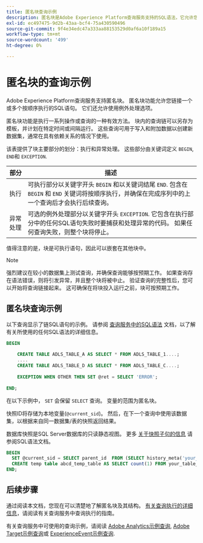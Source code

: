 ```yaml
---
title: 匿名块查询示例
description: 匿名块是Adobe Experience Platform查询服务支持的SQL语法，它允许您高效执行一系列查询
exl-id: ec497475-9d2b-43aa-bcf4-75a430590496
source-git-commit: 9f4e34edc47a333aa88153529d0af6a10f189a15
workflow-type: tm+mt
source-wordcount: '499'
ht-degree: 0%

---
```


# 匿名块的查询示例

Adobe Experience Platform查询服务支持匿名块。 匿名块功能允许您链接一个或多个按顺序执行的SQL语句。 它们还允许使用例外处理选项。

匿名块功能是执行一系列操作或查询的一种有效方法。 块内的查询链可以另存为模板，并计划在特定时间或间隔运行。 这些查询可用于写入和附加数据以创建新数据集，通常在具有依赖关系的情况下使用。

该表提供了块主要部分的划分：执行和异常处理。 这些部分由关键词定义 `BEGIN`, `END`和 `EXCEPTION`.

| 部分 | 描述 |
|---|---|
| 执行 | 可执行部分以关键字开头 `BEGIN` 和以关键词结尾 `END`. 包含在 `BEGIN` 和 `END` 关键词将按顺序执行，并确保在完成序列中的上一个查询后才会执行后续查询。 |
| 异常处理 | 可选的例外处理部分以关键字开头 `EXCEPTION`. 它包含在执行部分中的任何SQL语句失败时要捕获和处理异常的代码。 如果任何查询失败，则整个块将停止。 |

值得注意的是，块是可执行语句，因此可以嵌套在其他块中。

>[!NOTE]
>
> 强烈建议在较小的数据集上测试查询，并确保查询能够按预期工作。 如果查询存在语法错误，则将引发异常，并且整个块将被中止。 验证查询的完整性后，您可以开始将查询链接起来。 这可确保在将块投入运行之前，块可按预期工作。

## 匿名块查询示例

以下查询显示了链SQL语句的示例。 请参阅 [查询服务中的SQL语法](../sql/syntax.md) 文档，以了解有关所使用的任何SQL语法的详细信息。

```SQL
BEGIN
     
    CREATE TABLE ADLS_TABLE_A AS SELECT * FROM ADLS_TABLE_1....;
    ....
    CREATE TABLE ADLS_TABLE_D AS SELECT * FROM ADLS_TABLE_C....;
     
    EXCEPTION WHEN OTHER THEN SET @ret = SELECT 'ERROR';
     
END;
```

<!-- The block below uses `SET` to persist the result of a select query with a variable. It is used in the anonymous block to store the response from a query as a local variable for use with the `SNAPSHOT` feature. -->

在以下示例中， `SET` 会保留 `SELECT` 查询。 变量的范围为匿名块。

快照ID将存储为本地变量(`@current_sid`)。 然后，在下一个查询中使用该数据集，以根据来自同一数据集/表的快照返回结果。

数据库快照是SQL Server数据库的只读静态视图。 更多 [关于快照子句的信息](../sql/syntax.md#SNAPSHOT-clause) 请参阅SQL语法文档。

```SQL
BEGIN                                             
  SET @current_sid = SELECT parent_id  FROM (SELECT history_meta('your_table_name')) WHERE  is_current = true;
  CREATE temp table abcd_temp_table AS SELECT count(1) FROM your_table_name  SNAPSHOT SINCE @current_sid;                                                                                                     
END;
```

## 后续步骤

通过阅读本文档，您现在可以清楚地了解匿名块及其结构。 [有关查询执行的详细信息](./writing-queries.md)，请阅读有关查询服务中查询执行的指南。

有关查询服务中可使用的查询示例，请阅读 [Adobe Analytics示例查询](./adobe-analytics.md), [Adobe Target示例查询](./adobe-target.md)或 [ExperienceEvent示例查询](./experience-event-queries.md).
